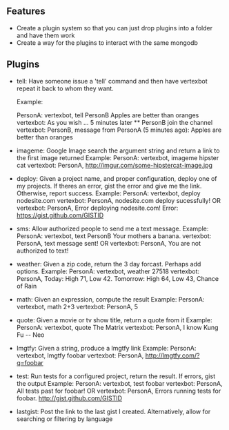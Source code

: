 Features
--------
  - Create a plugin system so that you can just drop plugins into a folder and have them work
  - Create a way for the plugins to interact with the same mongodb

Plugins
-------
  * tell: Have someone issue a 'tell' command and then have vertexbot repeat it back to whom they want.

    Example:

       PersonA: vertexbot, tell PersonB Apples are better than oranges
       vertexbot: As you wish
       ... 5 minutes later
       ** PersonB join the channel
       vertexbot: PersonB, message from PersonA (5 minutes ago): Apples are better than oranges

  * imageme: Google Image search the argument string and return a link to the first image returned
    Example:
      PersonA: vertexbot, imageme hipster cat
      vertexbot: PersonA, http://imgur.com/some-hipstercat-image.jpg
  * deploy: Given a project name, and proper configuration, deploy one of my projects.
            If theres an error, gist the error and give me the link. Otherwise, report success.
    Example:
      PersonA: vertexbot, deploy nodesite.com
      vertexbot: PersonA, nodesite.com deploy sucessfully!
      OR
      vertexbot: PersonA, Error deploying nodesite.com! Error: https://gist.github.com/GISTID
  * sms: Allow authorized people to send me a text message.
    Example:
      PersonA: vertexbot, text PersonB Your mothers a banana.
      vertexbot: PersonA, text message sent!
      OR
      vertexbot: PersonA, You are not authorized to text!
  * weather: Given a zip code, return the 3 day forcast. Perhaps add options.
    Example:
      PersonA: vertexbot, weather 27518
      vertexbot: PersonA, Today: High 71, Low 42. Tomorrow: High 64, Low 43, Chance of Rain
  * math: Given an expression, compute the result
    Example:
      PersonA: vertexbot, math 2+3
      vertexbot: PersonA, 5
  * quote: Given a movie or tv show title, return a quote from it
    Example:
      PersonA: vertexbot, quote The Matrix
      vertexbot: PersonA, I know Kung Fu -- Neo
  * lmgtfy: Given a string, produce a lmgtfy link
    Example:
      PersonA: vertexbot, lmgtfy foobar
      vertexbot: PersonA, http://lmgtfy.com/?q=foobar
  * test: Run tests for a configured project, return the result. If errors, gist the output
    Example:
      PersonA: vertexbot, test foobar
      vertexbot: PersonA, All tests past for foobar!
      OR
      vertexbot: PersonA, Errors running tests for foobar. http://gist.github.com/GISTID

  - lastgist: Post the link to the last gist I  created. Alternatively, allow for searching or filtering by language
